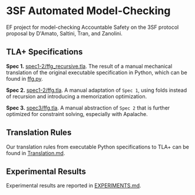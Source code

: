 # 3SF Automated Model-Checking

EF project for model-checking Accountable Safety on the 3SF protocol proposal by D'Amato, Saltini, Tran, and Zanolini.

## TLA+ Specifications

**Spec 1.** [spec1-2/ffg_recursive.tla][]. The result of a manual mechanical translation of the original executable specification in Python, which can be found in [ffg.py].

**Spec 2.** [spec1-2/ffg.tla][]. A manual adaptation of `Spec 1`, using folds instead of recursion and introducing a memorization optimization.

**Spec 3.** [spec3/ffg.tla][]. A manual abstraction of `Spec 2` that is further optimized for constraint solving, especially with Apalache.

## Translation Rules

Our translation rules from executable Python specifications to TLA+ can be found in [Translation.md].

## Experimental Results

Experimental results are reported in [EXPERIMENTS.md].

[spec1-2/ffg]: ./spec1-2/ffg.tla
[spec1-2/MC_ffg]: ./spec1-2/MC_ffg.tla
[spec3/MC_ffg]: ./spec3/MC_ffg.tla
[spec3/ffg]: ./spec3/ffg.tla
[ffg.py]: ./ssf/high_level/common/ffg.py
[spec1-2/ffg_recursive.tla]: ./spec1-2/ffg-recursive.tla
[spec1-2/ffg.tla]: ./spec1-2/ffg.tla
[spec3/ffg.tla]: ./spec3/ffg.tla
[spec1-2/MC_ffg.tla]: ./spec1-2/MC_ffg.tla
[spec1-2/MC_ffg_examples.tla]: ./spec1-2/MC_ffg_examples.tla
[spec3/MC_ffg.tla]: ./spec3/MC_ffg.tla
[Translation.md]: ./Translation.md
[EXPERIMENTS.md]: ./EXPERIMENTS.md
